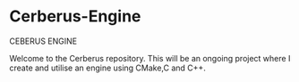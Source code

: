 # Cerberus-Engine

CEBERUS ENGINE

  Welcome to the Cerberus repository. This will be an ongoing project where I create and utilise an engine using CMake,C and C++.
